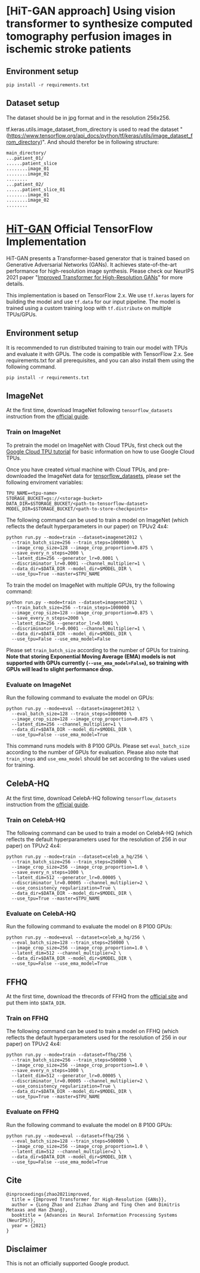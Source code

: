 # [HiT-GAN approach] Using vision transformer to synthesize computed tomography perfusion images in ischemic stroke patients 

## Environment setup

```
pip install -r requirements.txt
```

## Dataset setup
The dataset should be in jpg format and in the resolution 256x256.

tf.keras.utils.image_dataset_from_directory is used to read the dataset "(https://www.tensorflow.org/api_docs/python/tf/keras/utils/image_dataset_from_directory)". And should therefor be in following structure:

```
main_directory/
...patient_01/
......patient_slice
........image_01
........image_02
........
...patient_02/
......patient_slice_01
........image_01
........image_02
........
```




# [HiT-GAN](https://arxiv.org/pdf/2106.07631.pdf) Official TensorFlow Implementation

HiT-GAN presents a Transformer-based generator that is trained based on Generative Adversarial Networks (GANs). It achieves state-of-the-art performance for high-resolution image synthesis. Please check our NeurIPS 2021 paper "[Improved Transformer for High-Resolution GANs](https://arxiv.org/pdf/2106.07631.pdf)" for more details.

This implementation is based on TensorFlow 2.x. We use `tf.keras` layers for building the model and use `tf.data` for our input pipeline. The model is trained using a custom training loop with `tf.distribute` on multiple TPUs/GPUs.

## Environment setup

It is recommended to run distributed training to train our model with TPUs and evaluate it with GPUs. The code is compatible with TensorFlow 2.x. See requirements.txt for all prerequisites, and you can also install them using the following command.

```
pip install -r requirements.txt
```

## ImageNet

At the first time, download ImageNet following `tensorflow_datasets` instruction from the [official guide](https://www.tensorflow.org/datasets/catalog/imagenet2012).

### Train on ImageNet

To pretrain the model on ImageNet with Cloud TPUs, first check out the [Google Cloud TPU tutorial](https://cloud.google.com/tpu/docs/tutorials/mnist) for basic information on how to use Google Cloud TPUs.

Once you have created virtual machine with Cloud TPUs, and pre-downloaded the ImageNet data for [tensorflow_datasets](https://www.tensorflow.org/datasets/catalog/imagenet2012), please set the following enviroment variables:

```
TPU_NAME=<tpu-name>
STORAGE_BUCKET=gs://<storage-bucket>
DATA_DIR=$STORAGE_BUCKET/<path-to-tensorflow-dataset>
MODEL_DIR=$STORAGE_BUCKET/<path-to-store-checkpoints>
```

The following command can be used to train a model on ImageNet (which reflects the default hyperparameters in our paper) on TPUv2 4x4:

```
python run.py --mode=train --dataset=imagenet2012 \
  --train_batch_size=256 --train_steps=1000000 \
  --image_crop_size=128 --image_crop_proportion=0.875 \
  --save_every_n_steps=2000 \
  --latent_dim=256 --generator_lr=0.0001 \
  --discriminator_lr=0.0001 --channel_multiplier=1 \
  --data_dir=$DATA_DIR --model_dir=$MODEL_DIR \
  --use_tpu=True --master=$TPU_NAME
```

To train the model on ImageNet with multiple GPUs, try the following command:

```
python run.py --mode=train --dataset=imagenet2012 \
  --train_batch_size=256 --train_steps=1000000 \
  --image_crop_size=128 --image_crop_proportion=0.875 \
  --save_every_n_steps=2000 \
  --latent_dim=256 --generator_lr=0.0001 \
  --discriminator_lr=0.0001 --channel_multiplier=1 \
  --data_dir=$DATA_DIR --model_dir=$MODEL_DIR \
  --use_tpu=False --use_ema_model=False
```

Please set `train_batch_size` according to the number of GPUs for training. __Note that storing Exponential Moving Average (EMA) models is not supported with GPUs currently (`--use_ema_model=False`), so training with GPUs will lead to slight performance drop.__

### Evaluate on ImageNet

Run the following command to evaluate the model on GPUs:

```
python run.py --mode=eval --dataset=imagenet2012 \
  --eval_batch_size=128 --train_steps=1000000 \
  --image_crop_size=128 --image_crop_proportion=0.875 \
  --latent_dim=256 --channel_multiplier=1 \
  --data_dir=$DATA_DIR --model_dir=$MODEL_DIR \
  --use_tpu=False --use_ema_model=True
```

This command runs models with 8 P100 GPUs. Please set `eval_batch_size` according to the number of GPUs for evaluation. Please also note that `train_steps` and `use_ema_model` should be set according to the values used for training.

## CelebA-HQ

At the first time, download CelebA-HQ following `tensorflow_datasets` instruction from the [official guide](https://www.tensorflow.org/datasets/catalog/celeb_a_hq).

### Train on CelebA-HQ

The following command can be used to train a model on CelebA-HQ (which reflects the default hyperparameters used for the resolution of 256 in our paper) on TPUv2 4x4:

```
python run.py --mode=train --dataset=celeb_a_hq/256 \
  --train_batch_size=256 --train_steps=250000 \
  --image_crop_size=256 --image_crop_proportion=1.0 \
  --save_every_n_steps=1000 \
  --latent_dim=512 --generator_lr=0.00005 \
  --discriminator_lr=0.00005 --channel_multiplier=2 \
  --use_consistency_regularization=True \
  --data_dir=$DATA_DIR --model_dir=$MODEL_DIR \
  --use_tpu=True --master=$TPU_NAME
```

### Evaluate on CelebA-HQ

Run the following command to evaluate the model on 8 P100 GPUs:

```
python run.py --mode=eval --dataset=celeb_a_hq/256 \
  --eval_batch_size=128 --train_steps=250000 \
  --image_crop_size=256 --image_crop_proportion=1.0 \
  --latent_dim=512 --channel_multiplier=2 \
  --data_dir=$DATA_DIR --model_dir=$MODEL_DIR \
  --use_tpu=False --use_ema_model=True
```

## FFHQ

At the first time, download the tfrecords of FFHQ from the [official site](https://github.com/NVlabs/ffhq-dataset) and put them into `$DATA_DIR`.

### Train on FFHQ

The following command can be used to train a model on FFHQ (which reflects the default hyperparameters used for the resolution of 256 in our paper) on TPUv2 4x4:

```
python run.py --mode=train --dataset=ffhq/256 \
  --train_batch_size=256 --train_steps=500000 \
  --image_crop_size=256 --image_crop_proportion=1.0 \
  --save_every_n_steps=1000 \
  --latent_dim=512 --generator_lr=0.00005 \
  --discriminator_lr=0.00005 --channel_multiplier=2 \
  --use_consistency_regularization=True \
  --data_dir=$DATA_DIR --model_dir=$MODEL_DIR \
  --use_tpu=True --master=$TPU_NAME
```

### Evaluate on FFHQ

Run the following command to evaluate the model on 8 P100 GPUs:

```
python run.py --mode=eval --dataset=ffhq/256 \
  --eval_batch_size=128 --train_steps=500000 \
  --image_crop_size=256 --image_crop_proportion=1.0 \
  --latent_dim=512 --channel_multiplier=2 \
  --data_dir=$DATA_DIR --model_dir=$MODEL_DIR \
  --use_tpu=False --use_ema_model=True
```

## Cite

```
@inproceedings{zhao2021improved,
  title = {Improved Transformer for High-Resolution {GANs}},
  author = {Long Zhao and Zizhao Zhang and Ting Chen and Dimitris Metaxas and Han Zhang},
  booktitle = {Advances in Neural Information Processing Systems (NeurIPS)},
  year = {2021}
}
```

## Disclaimer

This is not an officially supported Google product.
